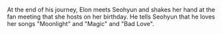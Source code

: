 At the end of his journey, Elon meets Seohyun and shakes her hand at the fan meeting that she hosts on her birthday. He tells Seohyun that he loves her songs "Moonlight" and "Magic" and "Bad Love".


